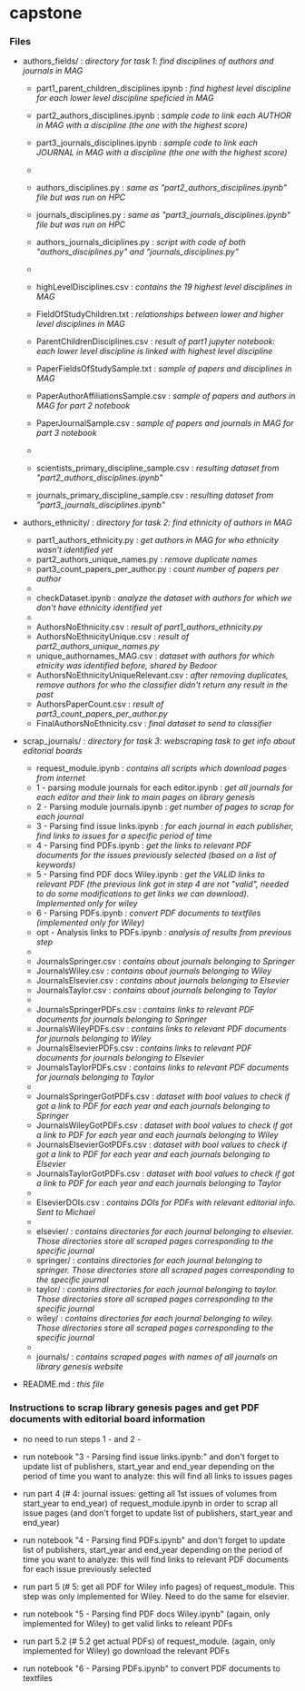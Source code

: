 # capstone

### Files

* authors_fields/ : *directory for task 1: find disciplines of authors and journals in MAG*
    * part1_parent_children_disciplines.ipynb : *find highest level discipline for each lower level discipline speficied in MAG*  
      
    * part2_authors_disciplines.ipynb : *sample code to link each AUTHOR in MAG with a discipline (the one with the highest score)*
    * part3_journals_disciplines.ipynb : *sample code to link each JOURNAL in MAG with a discipline (the one with the highest score)* 
    * 
    * authors_disciplines.py : *same as "part2_authors_disciplines.ipynb" file but was run on HPC*
    * journals_disciplines.py : *same as "part3_journals_disciplines.ipynb" file but was run on HPC*
    * authors_journals_diciplines.py : *script with code of both "authors_disciplines.py" and "journals_disciplines.py"* 
    * 
    * highLevelDisciplines.csv : *contains the 19 highest level disciplines in MAG*
    * FieldOfStudyChildren.txt : *relationships between lower and higher level disciplines in MAG*
    * ParentChildrenDisciplines.csv : *result of part1 jupyter notebook: each lower level discipline is linked with highest level discipline*
    * PaperFieldsOfStudySample.txt : *sample of papers and disciplines in MAG*
    * PaperAuthorAffiliationsSample.csv : *sample of papers and authors in MAG for part 2 notebook*
    * PaperJournalSample.csv : *sample of papers and journals in MAG for part 3 notebook* 
    * 
    * scientists_primary_discipline_sample.csv : *resulting dataset from "part2_authors_disciplines.ipynb"*
    * journals_primary_discipline_sample.csv : *resulting dataset from "part3_journals_disciplines.ipynb"*

* authors_ethnicity/ : *directory for task 2: find ethnicity of authors in MAG*
    * part1_authors_ethnicity.py : *get authors in MAG for who ethnicity wasn't identified yet*
    * part2_authors_unique_names.py : *remove duplicate names*
    * part3_count_papers_per_author.py : *count number of papers per author*
    * 
    * checkDataset.ipynb : *analyze the dataset with authors for which we don't have ethnicity identified yet*
    * 
    * AuthorsNoEthnicity.csv : *result of part1_authors_ethnicity.py*
    * AuthorsNoEthnicityUnique.csv : *result of part2_authors_unique_names.py*
    * unique_authornames_MAG.csv : *dataset with authors for which etnicity was identified before, shared by Bedoor*
    * AuthorsNoEthnicityUniqueRelevant.csv : *after removing duplicates, remove authors for who the classifier didn't return any result in the past*
    * AuthorsPaperCount.csv : *result of part3_count_papers_per_author.py*
    * FinalAuthorsNoEthnicity.csv : *final dataset to send to classifier*

* scrap_journals/ : *directory for task 3: webscraping task to get info about editorial boards*
    * request_module.ipynb : *contains all scripts which download pages from internet*
    * 1 - parsing module journals for each editor.ipynb : *get all journals for each editor and their link to main pages on library genesis*
    * 2 - Parsing module journals.ipynb : *get number of pages to scrap for each journal*
    * 3 - Parsing find issue links.ipynb : *for each journal in each publisher, find links to issues for a specific period of time*
    * 4 - Parsing find PDFs.ipynb : *get the links to relevant PDF documents for the issues previously selected (based on a list of keywords)*
    * 5 - Parsing find PDF docs Wiley.ipynb : *get the VALID links to relevant PDF (the previous link got in step 4 are not "valid", needed to do some modifications to get links we can download). Implemented only for wiley*
    * 6 - Parsing PDFs.ipynb : *convert PDF documents to textfiles (implemented only for Wiley)*
    * opt - Analysis links to PDFs.ipynb : *analysis of results from previous step*
    * 
    * JournalsSpringer.csv : *contains about journals belonging to Springer*
    * JournalsWiley.csv : *contains about journals belonging to Wiley*
    * JournalsElsevier.csv : *contains about journals belonging to Elsevier*
    * JournalsTaylor.csv : *contains about journals belonging to Taylor*
    * 
    * JournalsSpringerPDFs.csv : *contains links to relevant PDF documents for journals belonging to Springer*
    * JournalsWileyPDFs.csv : *contains links to relevant PDF documents for journals belonging to Wiley*
    * JournalsElsevierPDFs.csv : *contains links to relevant PDF documents for  journals belonging to Elsevier*
    * JournalsTaylorPDFs.csv : *contains links to relevant PDF documents for  journals belonging to Taylor*
    * 
    * JournalsSpringerGotPDFs.csv : *dataset with bool values to check if got a link to PDF for each year and each journals belonging to Springer*
    * JournalsWileyGotPDFs.csv : *dataset with bool values to check if got a link to PDF for each year and each journals belonging to Wiley*
    * JournalsElsevierGotPDFs.csv : *dataset with bool values to check if got a link to PDF for each year and each journals belonging to Elsevier*
    * JournalsTaylorGotPDFs.csv : *dataset with bool values to check if got a link to PDF for each year and each journals belonging to Taylor*
    * 
    * ElsevierDOIs.csv : *contains DOIs for PDFs with relevant editorial info. Sent to Michael*
    * 
    * elsevier/ : *contains directories for each journal belonging to elsevier. Those directories store all scraped pages corresponding to the specific journal*
    * springer/ : *contains directories for each journal belonging to springer. Those directories store all scraped pages corresponding to the specific journal*
    * taylor/ : *contains directories for each journal belonging to taylor. Those directories store all scraped pages corresponding to the specific journal*
    * wiley/ : *contains directories for each journal belonging to wiley. Those directories store all scraped pages corresponding to the specific journal*
    * 
    * journals/ : *contains scraped pages with names of all journals on library genesis website*

* README.md : *this file*


### Instructions to scrap library genesis pages and get PDF documents with editorial board information

* no need to run steps 1 - and 2 - 

* run notebook "3 - Parsing find issue links.ipynb:" and don't forget to update list of publishers, start_year and end_year depending on the period of time you want to analyze: this will find all links to issues pages

* run part 4 (# 4: journal issues: getting all 1st issues of volumes from start_year to end_year) of request_module.ipynb in order to scrap all issue pages (and don't forget to update list of publishers, start_year and end_year)

* run notebook "4 - Parsing find PDFs.ipynb" and don't forget to update list of publishers, start_year and end_year depending on the period of time you want to analyze: this will find links to relevant PDF documents for each issue previously selected

* run part 5 (# 5: get all PDF for Wiley info pages) of request_module. This step was only implemented for Wiley. Need to do the same for elsevier. 

* run notebook "5 - Parsing find PDF docs Wiley.ipynb" (again, only implemented for Wiley) to get valid links to releant PDFs

* run part 5.2 (# 5.2 get actual PDFs) of request_module. (again, only implemented for Wiley) go download the relevant PDFs

* run notebook  "6 - Parsing PDFs.ipynb" to convert PDF documents to textfiles




